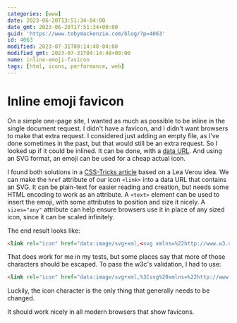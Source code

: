```yaml
---
categories: [www]
date: 2023-06-20T13:51:34-04:00
date_gmt: 2023-06-20T17:51:34+00:00
guid: 'https://www.tobymackenzie.com/blog/?p=4063'
id: 4063
modified: 2023-07-31T00:14:48-04:00
modified_gmt: 2023-07-31T04:14:48+00:00
name: inline-emoji-favicon
tags: [html, icons, performance, web]
---
```


Inline emoji favicon
====================

On a simple one-page site, I wanted as much as possible to be inline in the single document request.  I didn't have a favicon, and I didn't want browsers to make that extra request.  I considered just adding an empty file, as I've done sometimes in the past, but that would still be an extra request.  So I looked up if it could be inlined.  It can be done, with a [data URL](https://developer.mozilla.org/en-US/docs/web/http/basics_of_http/data_urls).  And using an SVG format, an emoji can be used for a cheap actual icon.

<!--more-->

I found both solutions in a [CSS-Tricks article](https://css-tricks.com/emoji-as-a-favicon/) based on a Lea Verou idea.  We can make the `href` attribute of our icon `<link>` into a data URL that contains an SVG.  It can be plain-text for easier reading and creation, but needs some HTML encoding to work as an attribute.  A `<text>` element can be used to insert the emoji, with some attributes to position and size it nicely.  A `sizes="any"` attribute can help ensure browsers use it in place of any sized icon, since it can be scaled infinitely.

The end result looks like:

``` html
<link rel="icon" href="data:image/svg+xml,<svg xmlns=%22http://www.w3.org/2000/svg%22 viewBox=%220 0 100 100%22><text y=%22.9em%22 font-size=%2290%22>✌️</text></svg>" sizes="any" />
```

That does work for me in my tests, but some places say that more of those characters should be escaped.  To pass the w3c's validation, I had to use:

``` html
<link rel="icon" href="data:image/svg+xml,%3Csvg%20xmlns=%22http://www.w3.org/2000/svg%22%20viewBox=%220%200%20100%20100%22%3E%3Ctext%20y=%22.9em%22%20font-size=%2290%22%3E✌️%3C/text%3E%3C/svg%3E" sizes="any" />
```

Luckily, the icon character is the only thing that generally needs to be changed.

It should work nicely in all modern browsers that show favicons.
